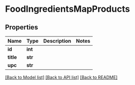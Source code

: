 # FoodIngredientsMapProducts

## Properties
Name | Type | Description | Notes
------------ | ------------- | ------------- | -------------
**id** | **int** |  | 
**title** | **str** |  | 
**upc** | **str** |  | 

[[Back to Model list]](../README.md#documentation-for-models) [[Back to API list]](../README.md#documentation-for-api-endpoints) [[Back to README]](../README.md)


